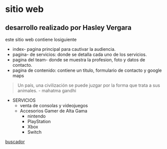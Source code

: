# sitio web
## desarrollo realizado por Hasley Vergara
este sitio web contiene losiguiente
- index- pagina principal para cautivar la audiencia. 
- pagina- de servicios: donde se detalla cada uno de los servicios.
- pagina del team- donde se muestra la profesion, foto y datos de contacto. 
- pagina de contenido: contiene un titulo, formulario de contacto y google maps



 > Un país, una civilización se puede juzgar por la forma que trata a sus animales. - mahatma gandhi



 * SERVICIOS
    * venta de consolas y videojuegos
     * Accesorios Gamer de Alta Gama
         * nintendo
         * PlayStation
         * Xbox
         * Switch

 [buscador](https://www.google.co.ve/?hl=es)

